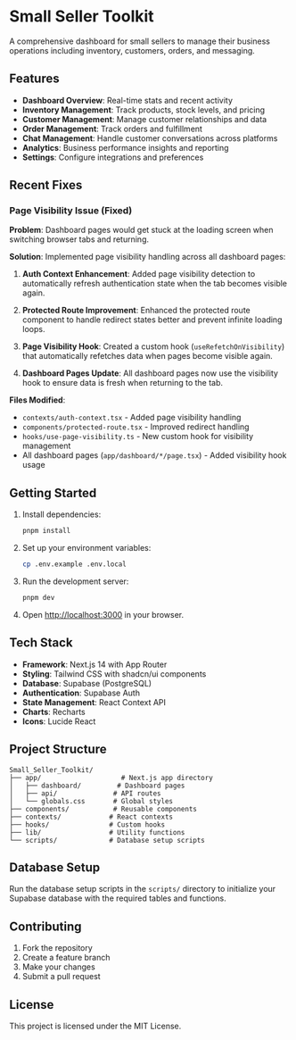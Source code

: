 # Small Seller Toolkit

A comprehensive dashboard for small sellers to manage their business operations including inventory, customers, orders, and messaging.

## Features

- **Dashboard Overview**: Real-time stats and recent activity
- **Inventory Management**: Track products, stock levels, and pricing
- **Customer Management**: Manage customer relationships and data
- **Order Management**: Track orders and fulfillment
- **Chat Management**: Handle customer conversations across platforms
- **Analytics**: Business performance insights and reporting
- **Settings**: Configure integrations and preferences

## Recent Fixes

### Page Visibility Issue (Fixed)

**Problem**: Dashboard pages would get stuck at the loading screen when switching browser tabs and returning.

**Solution**: Implemented page visibility handling across all dashboard pages:

1. **Auth Context Enhancement**: Added page visibility detection to automatically refresh authentication state when the tab becomes visible again.

2. **Protected Route Improvement**: Enhanced the protected route component to handle redirect states better and prevent infinite loading loops.

3. **Page Visibility Hook**: Created a custom hook (`useRefetchOnVisibility`) that automatically refetches data when pages become visible again.

4. **Dashboard Pages Update**: All dashboard pages now use the visibility hook to ensure data is fresh when returning to the tab.

**Files Modified**:
- `contexts/auth-context.tsx` - Added page visibility handling
- `components/protected-route.tsx` - Improved redirect handling
- `hooks/use-page-visibility.ts` - New custom hook for visibility management
- All dashboard pages (`app/dashboard/*/page.tsx`) - Added visibility hook usage

## Getting Started

1. Install dependencies:
   ```bash
   pnpm install
   ```

2. Set up your environment variables:
   ```bash
   cp .env.example .env.local
   ```

3. Run the development server:
   ```bash
   pnpm dev
   ```

4. Open [http://localhost:3000](http://localhost:3000) in your browser.

## Tech Stack

- **Framework**: Next.js 14 with App Router
- **Styling**: Tailwind CSS with shadcn/ui components
- **Database**: Supabase (PostgreSQL)
- **Authentication**: Supabase Auth
- **State Management**: React Context API
- **Charts**: Recharts
- **Icons**: Lucide React

## Project Structure

```
Small_Seller_Toolkit/
├── app/                    # Next.js app directory
│   ├── dashboard/         # Dashboard pages
│   ├── api/              # API routes
│   └── globals.css       # Global styles
├── components/           # Reusable components
├── contexts/            # React contexts
├── hooks/               # Custom hooks
├── lib/                 # Utility functions
└── scripts/             # Database setup scripts
```

## Database Setup

Run the database setup scripts in the `scripts/` directory to initialize your Supabase database with the required tables and functions.

## Contributing

1. Fork the repository
2. Create a feature branch
3. Make your changes
4. Submit a pull request

## License

This project is licensed under the MIT License. 